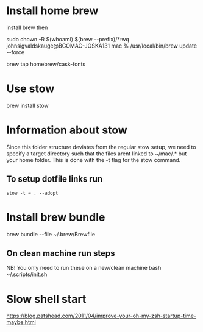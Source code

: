 # Install home brew

install brew then

sudo chown -R $(whoami) $(brew --prefix)/*:wq
johnsigvaldskauge@BGOMAC-JOSKA131 mac % /usr/local/bin/brew update --force 

brew tap homebrew/cask-fonts 

# Use stow
brew install stow

# Information about stow
Since this folder structure deviates from the regular stow setup, we need to specify a target directory such that the files arent linked to ~/mac/.* but your home folder.
This is done with the -t flag for the stow command.

## To setup dotfile links run

```
stow -t ~ . --adopt
```


# Install brew bundle
brew bundle --file ~/.brew/Brewfile


## On clean machine run steps

NB! You only need to run these on a new/clean machine
bash ~/.scripts/init.sh

# Slow shell start
https://blog.patshead.com/2011/04/improve-your-oh-my-zsh-startup-time-maybe.html


